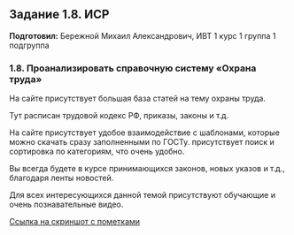 Задание 1.8. ИСР
------------
**Подготовил:** Бережной Михаил Александрович, ИВТ 1 курс 1 группа 1 подгруппа

### 1.8. Проанализировать справочную систему «Охрана труда»

На сайте присутствует большая база статей на тему охраны труда.

Тут расписан трудовой кодекс РФ, приказы, законы и т.д.

На сайте присутствует удобое взаимодействие с шаблонами, которые можно скачать сразу заполненными по ГОСТу. присутствует поиск и сортировка по категориям, что очень удобно.

Вы всегда будете в курсе принимающихся законов, новых указов и т.д., благодаря ленты новостей.

Для всех интересующихся данной темой присутствуют обучающие и очень познавательные видео.

[Ссылка на скриншот с пометками](https://drive.google.com/file/d/1gR7unD6BWctGatFBCEA8vpWzS7aqRW0v/view?usp=sharing)
